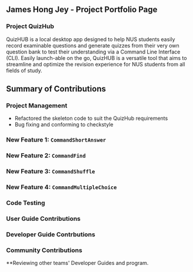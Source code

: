 ## James Hong Jey - Project Portfolio Page

### Project QuizHub
QuizHUB is a local desktop app designed to help NUS students easily record examinable questions and generate quizzes
from their very own question bank to test their understanding via a Command Line Interface (CLI). Easily launch-able
on the go, QuizHUB is a versatile tool that aims to streamline and optimize the revision experience for NUS students
from all fields of study.

## Summary of Contributions

### Project Management
* Refactored the skeleton code to suit the QuizHub requirements
* Bug fixing and conforming to checkstyle

### New Feature 1: `CommandShortAnswer`

### New Feature 2: `CommandFind`

### New Feature 3: `CommandShuffle`

### New Feature 4: `CommandMultipleChoice`

### Code Testing

### User Guide Contributions

### Developer Guide Contrbutions 

### Community Contributions
**Reviewing other teams' Developer Guides and program. 
